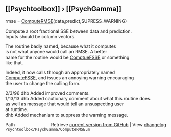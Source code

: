 ## [[Psychtoolbox]] &#8250; [[PsychGamma]]

rmse = [ComputeRMSE](ComputeRMSE)(data,predict,SUPRESS\_WARNING)  
  
Compute a root fractional SSE between data and prediction.  
Inputs should be column vectors.  
  
The routine badly named, because what it computes  
is not what anyone would call an RMSE.  A better  
name for the routine would be [ComptueFSSE](ComptueFSSE) or something  
like that.  
  
Indeed, it now calls through an appropriately named  
[ComputeFSSE](ComputeFSSE), and issues an annoying warning encouraging  
the user to change the calling form.  
  
2/3/96   dhb  Added improved comments.  
1/13/13  dhb  Added cautionary comment about what this routine does.  
              as well as message that would tell an unsuspecting user  
              at runtime.  
         dhb  Added mechanism to suppress the warning message.  




<div class="code_header" style="text-align:right;">
  <span style="float:left;">Path&nbsp;&nbsp;</span> <span class="counter">Retrieve <a href=
  "https://raw.github.com/Psychtoolbox-3/Psychtoolbox-3/beta/Psychtoolbox/PsychGamma/ComputeRMSE.m">current version from GitHub</a> | View <a href=
  "https://github.com/Psychtoolbox-3/Psychtoolbox-3/commits/beta/Psychtoolbox/PsychGamma/ComputeRMSE.m">changelog</a></span>
</div>
<div class="code">
  <code>Psychtoolbox/PsychGamma/ComputeRMSE.m</code>
</div>

